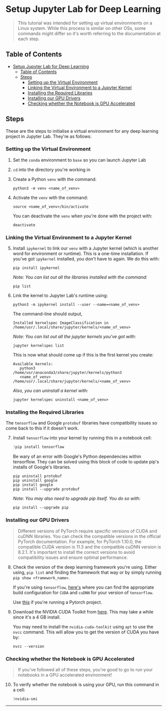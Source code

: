 # Setup Jupyter Lab for Deep Learning
> This tutorial was intended for setting up virtual environments on a Linux system. While this process is similar on other OSs, some commands might differ so it's worth referring to the documentation at each step.  

## Table of Contents
- [Setup Jupyter Lab for Deep Learning](#setup-jupyter-lab-for-deep-learning)
  - [Table of Contents](#table-of-contents)
  - [Steps](#steps)
    - [Setting up the Virtual Environment](#setting-up-the-virtual-environment)
    - [Linking the Virtual Environment to a Jupyter Kernel](#linking-the-virtual-environment-to-a-jupyter-kernel)
    - [Installing the Required Libraries](#installing-the-required-libraries)
    - [Installing our GPU Drivers](#installing-our-gpu-drivers)
    - [Checking whether the Notebook is GPU Accelerated](#checking-whether-the-notebook-is-gpu-accelerated)


## Steps
These are the steps to initialise a virtual environment for any deep learning project in Jupyter Lab. They're as follows:

### Setting up the Virtual Environment
1. Set the `conda` environment to `base` so you can launch Jupyter Lab

2. `cd` into the directory you're working in

3. Create a Python `venv` with the command:
   ```shell
   python3 -m venv <name_of_venv>
   ```

4. Activate the `venv` with the command:
   ```shell
   source <name_of_venv>/bin/activate
   ```

   You can deactivate the `venv` when you're done with the project with:
   ```shell
   deactivate
   ```

### Linking the Virtual Environment to a Jupyter Kernel
5. Install `ipykernel` to link our `venv` with a Jupyter kernel (which is another word for environment or runtime). This is a one-time installation. If you've got `ipykernel` installed, you don't have to again. We do this with:
   ```shell
   pip install ipykernel
   ```
   *Note: You can list out all the libraries installed with the command:*
   ```shell
   pip list
   ```

6. Link the kernel to Jupyter Lab's runtime using:
   ```shell
   python3 -m ipykernel install --user --name=<name_of_venv>
   ```

   The command-line should output,
   ```shell
   Installed kernelspec ImageClassification in /home/usr/.local/share/jupyter/kernels/<name_of_venv>
   ```

   *Note: You can list out all the jupyter kernels you've got with:*
   ```shell
   jupyter kernelspec list
   ```

   This is now what should come up if this is the first kernel you create:
   ```shell
   Available kernels:
      python3                /home/usr/anaconda3/share/jupyter/kernels/python3
      <name_of_venv>         /home/usr/.local/share/jupyter/kernels/<name_of_venv>
   ```

   *Also, you can uninstall a kernel with:*
   ```shell
   jupyter kernelspec uninstall <name_of_venv>
   ```

### Installing the Required Libraries
The `tensorflow` and Google `protobuf` libraries have compatibility issues so come back to this if it doesn't work.

7. Install `tensorflow` into your kernel by running this in a notebook cell:
   ```py
   !pip install tensorflow
   ```

   Be wary of an error with Google's Python dependencies within tensorflow. They can be solved using this block of code to update pip's installs of Google's libraries.
   ```shell
   pip uninstall protobuf
   pip uninstall google
   pip install google 
   pip install --upgrade protobuf
   ```

   *Note: You may also need to upgrade pip itself. You do so with:*
   ```shell
   pip install --upgrade pip
   ```

### Installing our GPU Drivers 
> Different versions of PyTorch require specific versions of CUDA and cuDNN libraries. You can check the compatible versions in the official PyTorch documentation. For example, for PyTorch 1.10.0, the compatible CUDA version is 11.3 and the compatible cuDNN version is 8.2.1. It's important to install the correct versions to avoid compatibility issues and ensure optimal performance.

8. Check the version of the deep learning framework you're using. Either using, `pip list` and finding the framework that way or by simply running `pip show <framework_name>`. 

   If you're using `tensorflow`, [here's](https://www.tensorflow.org/install/source#tested_build_configurations) where you can find the appropriate build configuration for `CUDA` and `cuDNN` for your version of `tensorflow`.

   Use [this](https://github.com/pytorch/pytorch#from-source) if you're running a Pytorch project.

9. Download the NVIDIA CUDA Toolkit from [here](https://developer.nvidia.com/cuda-toolkit). This may take a while since it's a 4 GB install.

   You may need to install the `nvidia-cuda-toolkit` using `apt` to use the `nvcc` command. This will allow you to get the version of CUDA you have by:
   ```shell
   nvcc --version
   ```
### Checking whether the Notebook is GPU Accelerated
> If you've followed all of these steps, you're good to go to run your notebooks in a GPU accelerated environment! 

10. To verify whether the notebook is using your GPU, run this command in a cell:
      ```shell
      !nvidia-smi
      ```

---